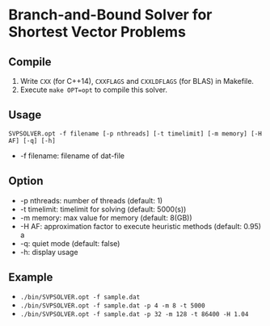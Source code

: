 # Branch-and-Bound Solver for Shortest Vector Problems

## Compile
1. Write `CXX` (for C++14), `CXXFLAGS` and `CXXLDFLAGS` (for BLAS) in Makefile.
2. Execute `make OPT=opt` to compile this solver.

## Usage
`SVPSOLVER.opt -f filename [-p nthreads] [-t timelimit] [-m memory] [-H AF] [-q] [-h]`

- -f filename: filename of dat-file

## Option
- -p nthreads: number of threads (default: 1)
- -t timelimit: timelimit for solving (default: 5000(s))
- -m memory: max value for memory (default: 8(GB))
- -H AF: approximation factor to execute heuristic methods (default: 0.95)  
a
- -q: quiet mode (default: false)
- -h: display usage

## Example
- `./bin/SVPSOLVER.opt -f sample.dat`
- `./bin/SVPSOLVER.opt -f sample.dat -p 4 -m 8 -t 5000`
- `./bin/SVPSOLVER.opt -f sample.dat -p 32 -m 128 -t 86400 -H 1.04`
